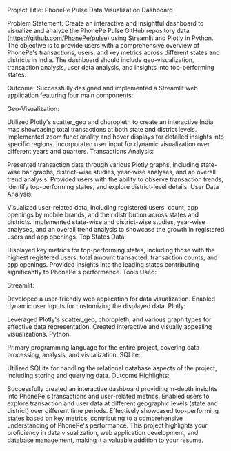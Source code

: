Project Title: PhonePe Pulse Data Visualization Dashboard

Problem Statement:
Create an interactive and insightful dashboard to visualize and analyze the PhonePe Pulse GitHub repository data (https://github.com/PhonePe/pulse) using Streamlit and Plotly in Python. The objective is to provide users with a comprehensive overview of PhonePe's transactions, users, and key metrics across different states and districts in India. The dashboard should include geo-visualization, transaction analysis, user data analysis, and insights into top-performing states.

Outcome:
Successfully designed and implemented a Streamlit web application featuring four main components:

Geo-Visualization:

Utilized Plotly's scatter_geo and choropleth to create an interactive India map showcasing total transactions at both state and district levels.
Implemented zoom functionality and hover displays for detailed insights into specific regions.
Incorporated user input for dynamic visualization over different years and quarters.
Transactions Analysis:

Presented transaction data through various Plotly graphs, including state-wise bar graphs, district-wise studies, year-wise analyses, and an overall trend analysis.
Provided users with the ability to observe transaction trends, identify top-performing states, and explore district-level details.
User Data Analysis:

Visualized user-related data, including registered users' count, app openings by mobile brands, and their distribution across states and districts.
Implemented state-wise and district-wise studies, year-wise analyses, and an overall trend analysis to showcase the growth in registered users and app openings.
Top States Data:

Displayed key metrics for top-performing states, including those with the highest registered users, total amount transacted, transaction counts, and app openings.
Provided insights into the leading states contributing significantly to PhonePe's performance.
Tools Used:

Streamlit:

Developed a user-friendly web application for data visualization.
Enabled dynamic user inputs for customizing the displayed data.
Plotly:

Leveraged Plotly's scatter_geo, choropleth, and various graph types for effective data representation.
Created interactive and visually appealing visualizations.
Python:

Primary programming language for the entire project, covering data processing, analysis, and visualization.
SQLite:

Utilized SQLite for handling the relational database aspects of the project, including storing and querying data.
Outcome Highlights:

Successfully created an interactive dashboard providing in-depth insights into PhonePe's transactions and user-related metrics.
Enabled users to explore transaction and user data at different geographic levels (state and district) over different time periods.
Effectively showcased top-performing states based on key metrics, contributing to a comprehensive understanding of PhonePe's performance.
This project highlights your proficiency in data visualization, web application development, and database management, making it a valuable addition to your resume.
